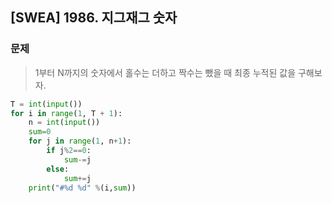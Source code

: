 ## [SWEA] 1986. 지그재그 숫자

### 문제

> 1부터 N까지의 숫자에서 홀수는 더하고 짝수는 뺐을 때 최종 누적된 값을 구해보자.

```python
T = int(input())
for i in range(1, T + 1):
    n = int(input())
    sum=0
    for j in range(1, n+1):
        if j%2==0:
            sum-=j
        else:
            sum+=j
    print("#%d %d" %(i,sum))
```

